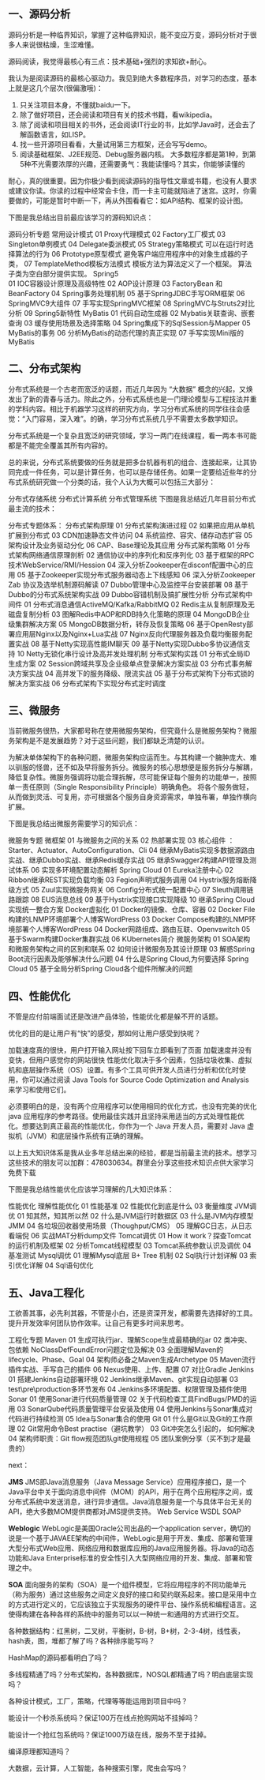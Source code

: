 ## 一、源码分析
源码分析是一种临界知识，掌握了这种临界知识，能不变应万变，源码分析对于很多人来说很枯燥，生涩难懂。

源码阅读，我觉得最核心有三点：技术基础+强烈的求知欲+耐心。

我认为是阅读源码的最核心驱动力。我见到绝大多数程序员，对学习的态度，基本上就是这几个层次(很偏激哦)：

1. 只关注项目本身，不懂就baidu一下。
2. 除了做好项目，还会阅读和项目有关的技术书籍，看wikipedia。
3. 除了阅读和项目相关的书外，还会阅读IT行业的书，比如学Java时，还会去了解函数语言，如LISP。
4. 找一些开源项目看看，大量试用第三方框架，还会写写demo。
5. 阅读基础框架、J2EE规范、Debug服务器内核。
大多数程序都是第1种，到第5种不光需要浓厚的兴趣，还需要勇气：我能读懂吗？其实，你能够读懂的

耐心，真的很重要。因为你极少看到阅读源码的指导性文章或书籍，也没有人要求或建议你读。你读的过程中经常会卡住，而一卡主可能就陷进了迷宫。这时，你需要做的，可能是暂时中断一下，再从外围看看它：如API结构、框架的设计图。

下图是我总结出目前最应该学习的源码知识点：

源码分析专题
  常用设计模式
    01 Proxy代理模式
    02 Factory工厂模式
    03 Singleton单例模式
    04 Delegate委派模式
    05 Strategy策略模式                 可以在运行时选择算法的行为
    06 Prototype原型模式                避免客户端应用程序中的对象生成器的子类，
    07 TemplateMethod模板方法模式       模板方法为算法定义了一个框架。 算法子类为空白部分提供实现。
  Spring5  
    01 IOC容器设计原理及高级特性
    02 AOP设计原理
    03 FactoryBean 和 BeanFactory
    04 Spring事务处理机制
    05 基于SpringJDBC手写ORM框架
    06 SpringMVC9大组件
    07 手写实现SpringMVC框架
    08 SpringMVC与Struts2对比分析
    09 Spring5新特性
  MyBatis
    01 代码自动生成器
    02 Mybatis关联查询、嵌套查询
    03 缓存使用场景及选择策略
    04 Spring集成下的SqlSession与Mapper
    05 MyBatis的事务
    06 分析MyBatis的动态代理的真正实现
    07 手写实现Mini版的MyBatis

## 二、分布式架构
分布式系统是一个古老而宽泛的话题，而近几年因为 “大数据” 概念的兴起，又焕发出了新的青春与活力。除此之外，分布式系统也是一门理论模型与工程技法并重的学科内容。相比于机器学习这样的研究方向，学习分布式系统的同学往往会感觉：“入门容易，深入难”。的确，学习分布式系统几乎不需要太多数学知识。

分布式系统是一个复杂且宽泛的研究领域，学习一两门在线课程，看一两本书可能都是不能完全覆盖其所有内容的。

总的来说，分布式系统要做的任务就是把多台机器有机的组合、连接起来，让其协同完成一件任务，可以是计算任务，也可以是存储任务。如果一定要给近些年的分布式系统研究做一个分类的话，我个人认为大概可以包括三大部分：

分布式存储系统
分布式计算系统
分布式管理系统
下图是我总结近几年目前分布式最主流的技术：

分布式专题体系：
  分布式架构原理
    01 分布式架构演进过程
    02 如果把应用从单机扩展到分布式
    03 CDN加速静态文件访问
    04 系统监控、容灾、储存动态扩容
    05 架构设计及业务驱动分化
    06 CAP、Base理论及其应用
  分布式架构策略
    01 分布式架构网络通信原理剖析
    02 通信协议中的序列化和反序列化
    03 基于框架的RPC技术WebService/RMI/Hession
    04 深入分析Zookeeper在disconf配置中心的应用
    05 基于Zookeeper实现分布式服务器动态上下线感知
    06 深入分析Zookeeper Zab 协议及选举机制源码解读
    07 Dubbo管理中心及监控平台安装部署
    08 基于Dubbo的分布式系统架构实战
    09 Dubbo容错机制及搞扩展性分析
  分布式架构中间件
    01 分布式消息通信ActiveMQ/Kafka/RabbitMQ
    02 Redis主从复制原理及无磁盘复制分析
    03 图解Redis中AOP和RDB持久化策略的原理
    04 MongoDB企业级集群解决方案
    05 MongoDB数据分析，转存及恢复策略
    06 基于OpenResty部署应用层Nginx以及Nginx+Lua实战
    07 Nginx反向代理服务器及负载均衡服务配置实战
    08 基于Netty实现高性能IM聊天
    09 基于Netty实现Dubbo多协议通信支持
    10 Netty无锁化串行设计及高并发处理机制
  分布式架构实践
    01 分布式全局ID生成方案
    02 Session跨域共享及企业级单点登录解决方案实战
    03 分布式事务解决方案实战
    04 高并发下的服务降级、限流实战
    05 基于分布式架构下分布式锁的解决方案实战
    06 分布式架构下实现分布式定时调度


## 三、微服务
当前微服务很热，大家都号称在使用微服务架构，但究竟什么是微服务架构？微服务架构是不是发展趋势？对于这些问题，我们都缺乏清楚的认识。

为解决单体架构下的各种问题，微服务架构应运而生。与其构建一个臃肿庞大、难以驯服的怪兽，还不如及早将服务拆分。微服务的核心思想便是服务拆分与解耦，降低复杂性。微服务强调将功能合理拆解，尽可能保证每个服务的功能单一，按照单一责任原则（Single Responsibility Principle）明确角色。 将各个服务做轻，从而做到灵活、可复用，亦可根据各个服务自身资源需求，单独布署，单独作横向扩展。

下图是我总结出微服务需要学习的知识点：

微服务专题
  微框架
    01 与微服务之间的关系
    02 热部署实现
    03 核心组件 ：Starter、Actuator、AutoConfiguration、Cli
    04 继承MyBatis实现多数据源路由实战、继承Dubbo实战、继承Redis缓存实战
    05 继承Swagger2构建API管理及测试体系
    06 实现多环境配置动态解析
  Spring Cloud
    01 Eureka注册中心
    02 Ribbon继承REST实现负载均衡
    03 Fegion声明式服务调用
    04 Hystrix服务熔断降级方式
    05 Zuul实现微服务网关
    06 Config分布式统一配置中心
    07 Sleuth调用链路跟踪
    08 EUS消息总线
    09 基于Hystrix实现接口实现降级
    10 继承Spring Cloud实现统一整合方案
  Docker虚拟化
    01 Docker的镜像、仓库、容器
    02 Docker File构建的LNMP环境部署个人博客WordPress
    03 Docker Compose构建的LNMP环境部署个人博客WordPress
    04 Docker网路组成、路由互联、Openvswitch
    05 基于Swarm构建Docker集群实战
    06 KUbernetes简介
  微服务架构
    01 SOA架构和微服务架构之间的区别和联系
    02 如何设计微服务及其设计原理
    03 解惑Spring Boot流行因素及能够解决什么问题
    04 什么是Spring Cloud,为何要选择 Spring Cloud
    05 基于全局分析Spring Cloud各个组件所解决的问题

## 四、性能优化
不管是应付前端面试还是改进产品体验，性能优化都是躲不开的话题。

优化的目的是让用户有“快”的感受，那如何让用户感受到快呢？

加载速度真的很快，用户打开输入网址按下回车立即看到了页面
加载速度并没有变快，但用户感觉你的网站很快
性能优化取决于多个因素，包括垃圾收集、虚拟机和底层操作系统（OS）设置。有多个工具可供开发人员进行分析和优化时使用，你可以通过阅读 Java Tools for Source Code Optimization and Analysis 来学习和使用它们。

必须要明白的是，没有两个应用程序可以使用相同的优化方式，也没有完美的优化 java 应用程序的参考路径。使用最佳实践并且坚持采用适当的方式处理性能优化。想要达到真正最高的性能优化，你作为一个 Java 开发人员，需要对 Java 虚拟机（JVM）和底层操作系统有正确的理解。

以上五大知识体系是我从业多年总结出来的经验，都是当前最主流的技术。想学习这些技术的朋友可以加群：478030634。群里会分享这些技术知识点供大家学习免费下载

下图是我总结性能优化应该学习理解的几大知识体系：

性能优化
  理解性能优化
    01 性能基准
    02 性能优化到底是什么
    03 衡量维度
  JVM调优
    01 知其然，知其所以然
    02 什么是JVM运行时数据区
    03 什么是JVM内存模型 JMM
    04 各垃圾回收器使用场景（Thoughput/CMS）
    05 理解GC日志，从日志看端倪
    06 实战MAT分析dump文件
  Tomcat调优
    01 How it work？探查Tomcat的运行机制及框架
    02 分析Tomcat线程模型
    03 Tomcat系统参数认识及调优
    04 基准测试
  Mysql调优
    01 理解Mysql底层 B+ Tree 机制
    02 Sql执行计划详解
    03 索引优化详解
    04 Sql语句优化

## 五、Java工程化
工欲善其事，必先利其器，不管是小白，还是资深开发，都需要先选择好的工具。提升开发效率何团队协作效率。让自己有更多时间来思考。

工程化专题
  Maven
    01 生成可执行jar、理解Scope生成最精确的jar
    02 类冲突、包依赖 NoClassDefFoundError问题定位及解决
    03 全面理解Maven的lifecycle、Phase、Goal
    04 架构师必备之Maven生成Archetype
    05 Maven流行插件实战、手写自己的插件
    06 Nexus使用、上传、配置
    07 对比Gradle
  Jenkins
    01 搭建Jenkins自动部署环境
    02 Jenkins继承Maven、git实现自动部署
    03 test\pre\production多环节发布
    04 Jenkins多环境配置、权限管理及插件使用
  Sonar
    01 使用Sonar进行代码质量管理
    02 关于代码检查工具FindBugs/PMD的运用
    03 SonarQube代码质量管理平台安装及使用
    04 使用Jenkins与Sonar集成对代码进行持续检测
    05 Idea与Sonar集合的使用
  Git
    01 什么是Git以及Git的工作原理
    02 Git常用命令Best practise（避坑教学）
    03 Git冲突怎么引起的， 如何解决
    04 架构师职责：Git flow规范团队git使用规程
    05 团队案例分享（买不到才是最贵的）

next：

  **JMS** JMS即Java消息服务（Java Message Service）应用程序接口，是一个Java平台中关于面向消息中间件（MOM）的API，用于在两个应用程序之间，或分布式系统中发送消息，进行异步通信。Java消息服务是一个与具体平台无关的API，绝大多数MOM提供商都对JMS提供支持。
  Web Service WSDL SOAP

  **Weblogic** WebLogic是美国Oracle公司出品的一个application server，确切的说是一个基于JAVAEE架构的中间件，WebLogic是用于开发、集成、部署和管理大型分布式Web应用、网络应用和数据库应用的Java应用服务器。将Java的动态功能和Java Enterprise标准的安全性引入大型网络应用的开发、集成、部署和管理之中。

  **SOA** 面向服务的架构（SOA）是一个组件模型，它将应用程序的不同功能单元（称为服务）通过这些服务之间定义良好的接口和契约联系起来。接口是采用中立的方式进行定义的，它应该独立于实现服务的硬件平台、操作系统和编程语言。这使得构建在各种各样的系统中的服务可以以一种统一和通用的方式进行交互。

  各种数据结构：红黑树，二叉树，平衡树，B-树，B+树，2-3-4树，线性表，hash表，图，堆都了解了吗？各种排序能写吗？

  HashMap的源码都看明白了吗？

  多线程精通了吗？分布式架构，各种数据库，NOSQL都精通了吗？明白底层实现吗？

  各种设计模式，工厂，策略，代理等等能运用到项目中吗？

  能设计一个秒杀系统吗？保证100万在线点抢购网站不挂掉吗？

  能设计一个抢红包系统吗？保证1000万级在线，服务不至于挂掉。

  编译原理都知道吗？

  大数据，云计算，人工智能，各种搜索引擎，爬虫会写吗？
